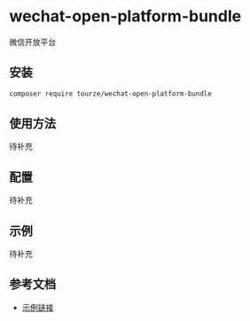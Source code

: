 # wechat-open-platform-bundle

微信开放平台

## 安装

```bash
composer require tourze/wechat-open-platform-bundle
```

## 使用方法

待补充

## 配置

待补充

## 示例

待补充

## 参考文档

- [示例链接](https://example.com)
